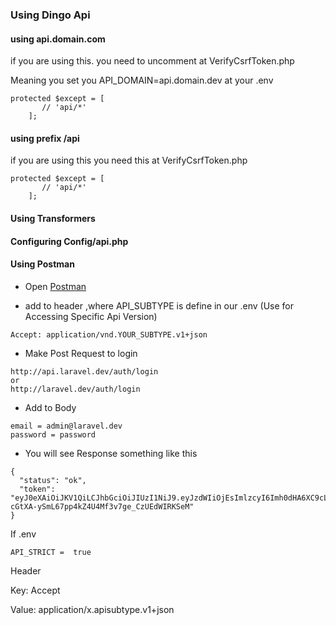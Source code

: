 ### Using Dingo Api

#### using api.domain.com
if you are using this. you need to uncomment at VerifyCsrfToken.php

Meaning you set you API_DOMAIN=api.domain.dev at your .env
```
protected $except = [
       // 'api/*'
    ];
```

#### using prefix /api
if you are using this you need this at VerifyCsrfToken.php

```
protected $except = [
       // 'api/*'
    ];
```

#### Using Transformers

#### Configuring Config/api.php


#### Using Postman
- Open [Postman](https://chrome.google.com/webstore/detail/postman/fhbjgbiflinjbdggehcddcbncdddomop?hl=en)

- add to header ,where API_SUBTYPE is define in our .env (Use for Accessing Specific Api Version)

```
Accept: application/vnd.YOUR_SUBTYPE.v1+json
```


- Make Post Request to login

```
http://api.laravel.dev/auth/login
or
http://laravel.dev/auth/login
```

- Add to Body
```
email = admin@laravel.dev
password = password
```

- You will see Response something like this
```
{
  "status": "ok",
  "token": "eyJ0eXAiOiJKV1QiLCJhbGciOiJIUzI1NiJ9.eyJzdWIiOjEsImlzcyI6Imh0dHA6XC9cL2FwaS5sYXJhdmVsLmRldlwvYXV0aFwvbG9naW4iLCJpYXQiOjE0ODkzMzI1OTcsImV4cCI6MTQ4OTM5NzM5NywibmJmIjoxNDg5MzMyNTk3LCJqdGkiOiJjODMxNTMzZjkzMGFiOTkzMGExMzhkMGNkOTI5NGI3ZCJ9.3v-cGtXA-ySmL67pp4kZ4U4Mf3v7ge_CzUEdWIRKSeM"
}
```
If .env
```
API_STRICT =  true
```
Header 

Key:
Accept

Value:
application/x.apisubtype.v1+json

